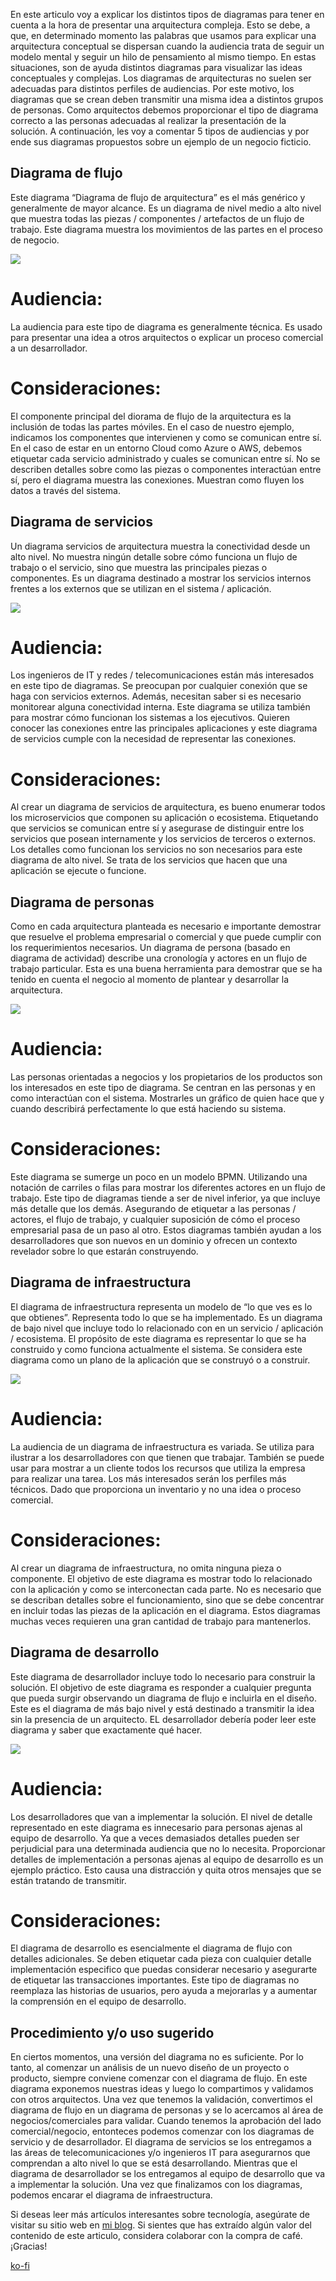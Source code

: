 
En este articulo voy a explicar los distintos tipos de diagramas para tener en cuenta a la hora de presentar una arquitectura compleja. Esto se debe, a que, en determinado momento las palabras que usamos para explicar una arquitectura conceptual se dispersan cuando la audiencia trata de seguir un modelo mental y seguir un hilo de pensamiento al mismo tiempo. En estas situaciones, son de ayuda distintos diagramas para visualizar las ideas conceptuales y complejas. Los diagramas de arquitecturas no suelen ser adecuadas para distintos perfiles de audiencias. Por este motivo, los diagramas que se crean deben transmitir una misma idea a distintos grupos de personas. Como arquitectos debemos proporcionar el tipo de diagrama correcto a las personas adecuadas al realizar la presentación de la solución.
A continuación, les voy a comentar 5 tipos de audiencias y por ende sus diagramas propuestos sobre un ejemplo de un negocio ficticio.

## Diagrama de flujo

Este diagrama “Diagrama de flujo de arquitectura” es el más genérico y generalmente de mayor alcance. Es un diagrama de nivel medio a alto nivel que muestra todas las piezas / componentes / artefactos de un flujo de trabajo.
Este diagrama muestra los movimientos de las partes en el proceso de negocio.

![](/assets/posts/4/diagrama1.webp)

# Audiencia:
La audiencia para este tipo de diagrama es generalmente técnica. Es usado para presentar una idea a otros arquitectos o explicar un proceso comercial a un desarrollador.
 
# Consideraciones:
El componente principal del diorama de flujo de la arquitectura es la inclusión de todas las partes móviles. En el caso de nuestro ejemplo, indicamos los componentes que intervienen y como se comunican entre sí. En el caso de estar en un entorno Cloud como Azure o AWS, debemos etiquetar cada servicio administrado y cuales se comunican entre sí.
No se describen detalles sobre como las piezas o componentes interactúan entre sí, pero el diagrama muestra las conexiones. Muestran como fluyen los datos a través del sistema.
 
 
## Diagrama de servicios
Un diagrama servicios de arquitectura muestra la conectividad desde un alto nivel. No muestra ningún detalle sobre cómo funciona un flujo de trabajo o el servicio, sino que muestra las principales piezas o componentes. Es un diagrama destinado a mostrar los servicios internos frentes a los externos que se utilizan en el sistema / aplicación.

![](/assets/posts/4/diagrama2.webp)

# Audiencia:
Los ingenieros de IT y redes / telecomunicaciones están más interesados en este tipo de diagramas. Se preocupan por cualquier conexión que se haga con servicios externos. Además, necesitan saber si es necesario monitorear alguna conectividad interna. Este diagrama se utiliza también para mostrar cómo funcionan los sistemas a los ejecutivos. Quieren conocer las conexiones entre las principales aplicaciones y este diagrama de servicios cumple con la necesidad de representar las conexiones.
 
# Consideraciones:
Al crear un diagrama de servicios de arquitectura, es bueno enumerar todos los microservicios que componen su aplicación o ecosistema. Etiquetando que servicios se comunican entre sí y asegurase de distinguir entre los servicios que posean internamente y los servicios de terceros o externos.
Los detalles como funcionan los servicios no son necesarios para este diagrama de alto nivel. Se trata de los servicios que hacen que una aplicación se ejecute o funcione.
 
## Diagrama de personas
Como en cada arquitectura planteada es necesario e importante demostrar que resuelve el problema empresarial o comercial y que puede cumplir con los requerimientos necesarios. Un diagrama de persona (basado en diagrama de actividad) describe una cronología y actores en un flujo de trabajo particular. Esta es una buena herramienta para demostrar que se ha tenido en cuenta el negocio al momento de plantear y desarrollar la arquitectura.

![](/assets/posts/4/diagrama3.webp)

# Audiencia:
Las personas orientadas a negocios y los propietarios de los productos son los interesados en este tipo de diagrama. Se centran en las personas y en como interactúan con el sistema. Mostrarles un gráfico de quien hace que y cuando describirá perfectamente lo que está haciendo su sistema.
 
# Consideraciones:
Este diagrama se sumerge un poco en un modelo BPMN. Utilizando una notación de carriles o filas para mostrar los diferentes actores en un flujo de trabajo. Este tipo de diagramas tiende a ser de nivel inferior, ya que incluye más detalle que los demás.
Asegurando de etiquetar a las personas / actores, el flujo de trabajo, y cualquier suposición de cómo el proceso empresarial pasa de un paso al otro.
Estos diagramas también ayudan a los desarrolladores que son nuevos en un dominio y ofrecen un contexto revelador sobre lo que estarán construyendo.
 
## Diagrama de infraestructura
El diagrama de infraestructura representa un modelo de “lo que ves es lo que obtienes”. Representa todo lo que se ha implementado. Es un diagrama de bajo nivel que incluye todo lo relacionado con en un servicio / aplicación / ecosistema.
El propósito de este diagrama es representar lo que se ha construido y como funciona actualmente el sistema. Se considera este diagrama como un plano de la aplicación que se construyó o a construir.

![](/assets/posts/4/diagrama4.webp)
 
# Audiencia:
La audiencia de un diagrama de infraestructura es variada. Se utiliza para ilustrar a los desarrolladores con que tienen que trabajar. También se puede usar para mostrar a un cliente todos los recursos que utiliza la empresa para realizar una tarea.
Los más interesados serán los perfiles más técnicos. Dado que proporciona un inventario y no una idea o proceso comercial.
 
# Consideraciones:
Al crear un diagrama de infraestructura, no omita ninguna pieza o componente. El objetivo de este diagrama es mostrar todo lo relacionado con la aplicación y como se interconectan cada parte. No es necesario que se describan detalles sobre el funcionamiento, sino que se debe concentrar en incluir todas las piezas de la aplicación en el diagrama.
Estos diagramas muchas veces requieren una gran cantidad de trabajo para mantenerlos.
 
## Diagrama de desarrollo
Este diagrama de desarrollador incluye todo lo necesario para construir la solución.
El objetivo de este diagrama es responder a cualquier pregunta que pueda surgir observando un diagrama de flujo e incluirla en el diseño. Este es el diagrama de más bajo nivel y está destinado a transmitir la idea sin la presencia de un arquitecto.
EL desarrollador debería poder leer este diagrama y saber que exactamente qué hacer.

![](/assets/posts/4/diagrama5.webp)

# Audiencia:
Los desarrolladores que van a implementar la solución. El nivel de detalle representado en este diagrama es innecesario para personas ajenas al equipo de desarrollo. Ya que a veces demasiados detalles pueden ser perjudicial para una determinada audiencia que no lo necesita.
Proporcionar detalles de implementación a personas ajenas al equipo de desarrollo es un ejemplo práctico. Esto causa una distracción y quita otros mensajes que se están tratando de transmitir.
# Consideraciones:
El diagrama de desarrollo es esencialmente el diagrama de flujo con detalles adicionales. Se deben etiquetar cada pieza con cualquier detalle implementación especifico que puedas considerar necesario y asegurarte de etiquetar las transacciones importantes.
Este tipo de diagramas no reemplaza las historias de usuarios, pero ayuda a mejorarlas y a aumentar la comprensión en el equipo de desarrollo.
 
## Procedimiento y/o uso sugerido
En ciertos momentos, una versión del diagrama no es suficiente. Por lo tanto, al comenzar un análisis de un nuevo diseño de un proyecto o producto, siempre conviene comenzar con el diagrama de flujo. En este diagrama exponemos nuestras ideas y luego lo compartimos y validamos con otros arquitectos. Una vez que tenemos la validación, convertimos el diagrama de flujo en un diagrama de personas y se lo acercamos al área de negocios/comerciales para validar.
Cuando tenemos la aprobación del lado comercial/negocio, entonteces podemos comenzar con los diagramas de servicio y de desarrollador. El diagrama de servicios se los entregamos a las áreas de telecomunicaciones y/o ingenieros IT para asegurarnos que comprendan a alto nivel lo que se está desarrollando. Mientras que el diagrama de desarrollador se los entregamos al equipo de desarrollo que va a implementar la solución.
Una vez que finalizamos con los diagramas, podemos encarar el diagrama de infraestructura.


Si deseas leer más artículos interesantes sobre tecnología, asegúrate de visitar su sitio web en [mi blog](https://romanohector.vercel.app/).
Si sientes que has extraído algún valor del contenido de este articulo, considera colaborar con la compra de café. ¡Gracias!

[ko-fi](https://ko-fi.com/hectorromano)